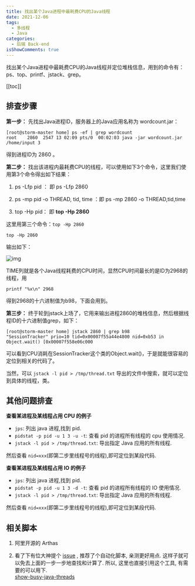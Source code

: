 ```yaml
---
title: 找出某个Java进程中最耗费CPU的Java线程
date: 2021-12-06
tags:
  - 多线程
  - Java
categories:
  - 后端 Back-end
isShowComments: true
---
```


<Boxx/>

找出某个Java进程中最耗费CPU的Java线程并定位堆栈信息，用到的命令有：ps、top、printf、jstack、grep。

<!-- more -->

[[toc]]

##  排查步骤

**第一步：** 先找出Java进程ID，服务器上的Java应用名称为 wordcount.jar：

 ```shell
 [root@storm-master home] ps -ef | grep wordcount
 root    2860  2547 13 02:09 pts/0  00:02:03 java -jar wordcount.jar /home/input 3 
 ```

得到进程ID为 2860 。

**第二步：** 找出该进程内最耗费CPU的线程，可以使用如下3个命令，这里我们使用第3个命令得出如下结果：

1. ps -Lfp pid ： 即 ps -Lfp 2860 

2. ps -mp pid -o THREAD, tid, time ：即 ps -mp 2860 -o THREAD,tid,time 

3. top -Hp pid： 即 <strong>top -Hp 2860</strong> 

这里用第三个命令：` top -Hp 2860 `

```shell
top -Hp 2860
```

输出如下：  


![img](/znote/img/backend/ThreadTopCpuList.png)

TIME列就是各个Java线程耗费的CPU时间，显然CPU时间最长的是ID为2968的线程，用

```shell
printf "%x\n" 2968
```

得到2968的十六进制值为b98，下面会用到。   

**第三步：** 终于轮到jstack上场了，它用来输出进程2860的堆栈信息，然后根据线程ID的十六进制值grep，如下：

 ```shell
 [root@storm-master home] jstack 2860 | grep b98 
 "SessionTracker" prio=10 tid=0x00007f55a44e4800 nid=0xb53 in Object.wait() [0x00007f558e06c000 
 ```

可以看到CPU消耗在SessionTracker这个类的Object.wait()，于是就能很容易的定位到相关的代码了。

当然，可以 `jstack -l pid > /tmp/thread.txt` 导出的文件中搜索，就可以定位到具体的线程，类。

## 其他问题排查

**查看某进程及某线程占用 CPU 的例子**

- `jps`: 列出 java 进程,找到 pid.
- `pidstat -p pid -u 1 3 -u -t`: 查看 pid 的进程所有线程的 cpu 使用情况.
- `jstack -l pid > /tmp/thread.txt`: 导出指定 Java 应用的所有线程.

然后查看 `nid=xxx`(即第二步里线程号的线程),即可定位到某段代码.

**查看某进程及某线程占用 IO 的例子**

- `jps`: 列出 java 进程,找到 pid.
- `pidstat -p pid -u 1 3 -d -t`: 查看 pid 的进程所有线程的 IO 使用情况.
- `jstack -l pid > /tmp/thread.txt`: 导出指定 Java 应用的所有线程.

然后查看 `nid=xxx`(即第二步里线程号的线程),即可定位到某段代码.

## 相关脚本

1. 阿里开源的 Arthas

2. 看了下有位大神提个 [issue](https://github.com/emacsist/emacsist.github.io/issues/2) , 推荐了个自动化脚本, 亲测更好用点. 这样子就可以免去上面的一步一步地查找和计算了.
   所以, 这里也直接引用这个工具, 有需要的可以用下.<br/>
   [show-busy-java-threads](https://github.com/oldratlee/useful-scripts/blob/master/docs/java.md#beer-show-busy-java-threads)
